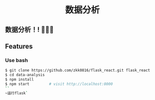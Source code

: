 

<h1 align="center">数据分析</h1>

<div align="center">






</div>


## 数据分析！! 🎉🎉🎉


## Features




### Use bash

```bash
$ git clone https://github.com/zkk0816/flask_react.git flask_react   
$ cd data-analysis
$ npm install
$ npm start         # visit http://localhost:8000
``
~运行flask`

